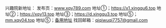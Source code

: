 
兴趣院新地址：
发布页：www.xqy789.com
地址①；https://x1.xingqu6.top
地址②；https://xqy13.top
地址③；https://d.xingqu3.top
地址⑤；[mm.xqy04.top](https://add133.top/tz.html?domain=xqy04.top)
地址⑤；[备用地址](https://add133.top/tz.html)
找回邮箱：qiqiwuqi7757@gmail.com

